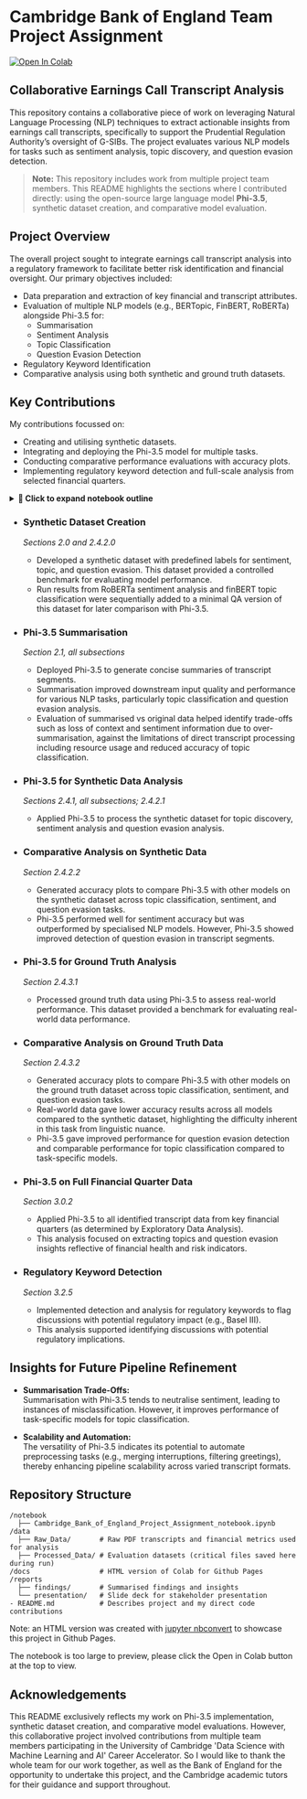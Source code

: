 # Cambridge Bank of England Team Project Assignment   
[![Open In Colab](https://colab.research.google.com/assets/colab-badge.svg)](https://colab.research.google.com/github/sian-davies/cam_ds_bank_of_england/blob/main/notebook/Cambridge_Bank_of_England_Project_Assignment_notebook.ipynb)   

## Collaborative Earnings Call Transcript Analysis

This repository contains a collaborative piece of work on leveraging Natural Language Processing (NLP) techniques to extract actionable insights from earnings call transcripts, specifically to support the Prudential Regulation Authority’s oversight of G-SIBs. The project evaluates various NLP models for tasks such as sentiment analysis, topic discovery, and question evasion detection.

> **Note:** This repository includes work from multiple project team members. This README highlights the sections where I contributed directly: using the open-source large language model **Phi-3.5**, synthetic dataset creation, and comparative model evaluation.


## Project Overview

The overall project sought to integrate earnings call transcript analysis into a regulatory framework to facilitate better risk identification and financial oversight. Our primary objectives included:
- Data preparation and extraction of key financial and transcript attributes.
- Evaluation of multiple NLP models (e.g., BERTopic, FinBERT, RoBERTa) alongside Phi-3.5 for:
  - Summarisation
  - Sentiment Analysis
  - Topic Classification
  - Question Evasion Detection
- Regulatory Keyword Identification
- Comparative analysis using both synthetic and ground truth datasets.


## Key Contributions
My contributions focussed on:
- Creating and utilising synthetic datasets.
- Integrating and deploying the Phi-3.5 model for multiple tasks.
- Conducting comparative performance evaluations with accuracy plots.
- Implementing regulatory keyword detection and full-scale analysis from selected financial quarters.


<details>
<summary><strong>📘 Click to expand notebook outline</strong></summary>

## 📘 Notebook Outline

- Business Context and Project Scenario
- Setup: Libraries & Packages
- 0 Exploration of Financial Metrics Data
- 1 Data Collection and Pre-Processing of Transcripts
  - 1.1 Extract information from transcripts
    - 1.1.0 Helper functions
    - 1.1.1 Unzip files
    - 1.1.2 PDF-to-table converter
    - 1.1.3 Batch-process PDF files
    - 1.1.4 Convert PDFs to CSV
    - 1.1.5 Output
    - 1.1.6 Checking the data
  - 1.2 Data Cleaning
  - 1.3 Initial Exploratory Data Analysis
    - 1.3.1 Transcripts overview
    - 1.3.2 1Q22 and 2Q24
    - 1.3.3 Emerging risks
- 2 Selecting Models and Scalability Assessment
  - 🟠 **2.0 Evaluation dataset creation**
    - 2.0.1 Selecting ground truth
  - 🟠 **2.1 Phi 3.5 for summarisation**
    - 🟠 **2.1.0 Phi-3.5 Initialisation**
    - 🟠 **2.1.1 Summarisation function**
    - 🟠 **2.1.2 Generate summarised text**
  - 2.2 Sentiment Analysis
    - 2.2.0 Load ground truth dataset
    - 2.2.1 Sentiment model analyses
    - 2.2.2 Model comparison
    - 2.2.3 Run full dataset
  - 2.3 Topic Modelling
    - 2.3.1 FinBERT classification
      - 2.3.1.0 Model setup
      - 2.3.1.1 Helper functions
      - 2.3.1.2 Optimising chunking options
      - 2.3.1.3 Using summarised text
      - 2.3.1.4 Comparison
    - 2.3.2 BERTopic
      - 2.3.2.1 Preprocessing function
      - 2.3.2.2 Run on summarised text
  - 2.4 QA Evasion & Generalisability
    - 2.4.0 FinBERT classification for evasion 
    - 🟠 **2.4.1 Phi-3.5 Pipeline Initialisation**
      - 🟠 **2.4.1.0 Preparing datasets for Phi 3.5**
      - 🟠 **2.4.1.1 Prompts**
      - 🟠 **2.4.1.2 Functions to run analyses with Phi-3.5**
      - 🟠 **2.4.1.3 Functions for accuracy plots**
    - 2.4.2 Synthetic dataset
      - 🟠 **2.4.2.0 Prepare synthetic data table**
        - Run RoBERTa
        - Run FinBERT
        - Create combined synthetic data table
      - 🟠 **2.4.2.1 Run Phi-3.5 on synthetic dataset**
      - 🟠 **2.4.2.2 Compare results with other models**
    - 🟠 **2.4.3 Ground Truth dataset**
      - 🟠 **2.4.3.0 Prepare ground truth data tables**
      - 🟠 **2.4.3.1 Run Phi-3.5 on ground truth**
      - 🟠 **2.4.3.2 Model comparisons**
- 3 Analysis
  - 3.0 Full dataset analysis
    - 3.0.1 RoBERTa seniment analysis
    - 🟠 **3.0.2 Phi-3.5 by quarter**
  - 3.1 22Q1
    - 3.1.1 Sentiment
    - 3.1.2 Topic modelling (negative-sentiment texts)
      - 3.1.2.1 BERTopic
      - 3.1.2.2 FinBERT
    - 3.1.3 Evasion
      - 3.1.3.1 Topic modelling (evasive texts) - BERTopic
    - 3.1.4 Evasion and Negativity
  - 3.2 Recent Two Quarters (2Q24, 3Q24)
    - 3.2.0 Data exploration
    - 3.2.1 Sentiment
    - 3.2.2 Topic modelling (negative-sentiment texts)
      - 3.2.2.1 BERTopic
      - 3.2.2.2 FinBERT
    - 3.2.3 Evasion
      - 3.2.3.1 Topic modelling (evasive texts) - BERTopic
    - 3.2.4 Evasion and Negativity
    - 🟠 **3.2.5 Regulatory keywords detection**
- 4 Conclusions

</details>


- ### Synthetic Dataset Creation 
  *Sections 2.0 and 2.4.2.0*
  - Developed a synthetic dataset with predefined labels for sentiment, topic, and question evasion. This dataset provided a controlled benchmark for evaluating model performance. 
  - Run results from RoBERTa sentiment analysis and finBERT topic classification were sequentially added to a minimal QA version of this dataset for later comparison with Phi-3.5.

- ### Phi-3.5 Summarisation
  *Section 2.1, all subsections*
  - Deployed Phi-3.5 to generate concise summaries of transcript segments. 
  - Summarisation improved downstream input quality and performance for various NLP tasks, particularly topic classification and question evasion analysis.
  - Evaluation of summarised vs original data helped identify trade-offs such as loss of context and sentiment information due to over-summarisation, against the limitations of direct transcript processing including resource usage and reduced accuracy of topic classification.

- ### Phi-3.5 for Synthetic Data Analysis
  *Sections 2.4.1, all subsections; 2.4.2.1*
  - Applied Phi-3.5 to process the synthetic dataset for topic discovery, sentiment analysis and question evasion analysis.

- ### Comparative Analysis on Synthetic Data
  *Section 2.4.2.2*
  - Generated accuracy plots to compare Phi-3.5 with other models on the synthetic dataset across topic classification, sentiment, and question evasion tasks. 
  - Phi-3.5 performed well for sentiment accuracy but was outperformed by specialised NLP models. However, Phi-3.5 showed improved detection of question evasion in transcript segments.

- ### Phi-3.5 for Ground Truth Analysis
  *Section 2.4.3.1*
  - Processed ground truth data using Phi-3.5 to assess real-world performance. This dataset provided a benchmark for evaluating real-world data performance.

- ### Comparative Analysis on Ground Truth Data
  *Section 2.4.3.2*
  - Generated accuracy plots to compare Phi-3.5 with other models on the ground truth dataset across topic classification, sentiment, and question evasion tasks.
  - Real-world data gave lower accuracy results across all models compared to the synthetic dataset, highlighting the difficulty inherent in this task from linguistic nuance.
  - Phi-3.5 gave improved performance for question evasion detection and comparable performance for topic classification compared to task-specific models.

- ### Phi-3.5 on Full Financial Quarter Data
  *Section 3.0.2*
  - Applied Phi-3.5 to all identified transcript data from key financial quarters (as determined by Exploratory Data Analysis).
  - This analysis focused on extracting topics and question evasion insights reflective of financial health and risk indicators.

- ### Regulatory Keyword Detection
  *Section 3.2.5*
  - Implemented detection and analysis for regulatory keywords to flag discussions with potential regulatory impact (e.g., Basel III).
  - This analysis supported identifying discussions with potential regulatory implications.



## Insights for Future Pipeline Refinement
- **Summarisation Trade-Offs:**  
    Summarisation with Phi-3.5 tends to neutralise sentiment, leading to instances of misclassification. However, it improves performance of task-specific models for topic classification.
  
- **Scalability and Automation:**  
  The versatility of Phi-3.5 indicates its potential to automate preprocessing tasks (e.g., merging interruptions, filtering greetings), thereby enhancing pipeline scalability across varied transcript formats.


## Repository Structure

```
/notebook
  ├── Cambridge_Bank_of_England_Project_Assignment_notebook.ipynb
/data
  ├── Raw_Data/       # Raw PDF transcripts and financial metrics used for analysis
  ├── Processed_Data/ # Evaluation datasets (critical files saved here during run)
/docs                 # HTML version of Colab for Github Pages
/reports
  ├── findings/       # Summarised findings and insights
  └── presentation/   # Slide deck for stakeholder presentation
- README.md           # Describes project and my direct code contributions
```
Note: an HTML version was created with [jupyter nbconvert](https://github.com/jupyter/nbconvert) to showcase this project in Github Pages.

The notebook is too large to preview, please click the Open in Colab button at the top to view.

## Acknowledgements

This README exclusively reflects my work on Phi-3.5 implementation, synthetic dataset creation, and comparative model evaluations. However, this collaborative project involved contributions from multiple team members participating in the University of Cambridge 'Data Science with Machine Learning and AI' Career Accelerator. So I would like to thank the whole team for our work together, as well as the Bank of England for the opportunity to undertake this project, and the Cambridge academic tutors for their guidance and support throughout.
